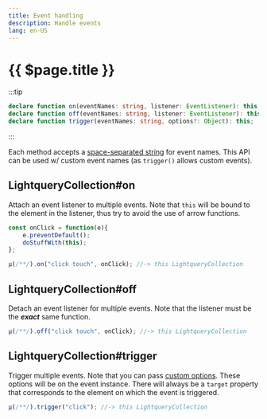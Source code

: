 ```yaml
---
title: Event handling
description: Handle events
lang: en-US
---
```

# {{ $page.title }}
:::tip
```typescript
declare function on(eventNames: string, listener: EventListener): this;
declare function off(eventNames: string, listener: EventListener): this;
declare function trigger(eventNames: string, options?: Object): this;
```
:::

Each method accepts a [space-separated string](/design#space-separated-strings) for event names.
This API can be used w/ custom event names (as `trigger()` allows custom events).

## LightqueryCollection#on

Attach an event listener to multiple events. Note that `this` will be bound to the element in the listener,
thus try to avoid the use of arrow functions.

```javascript
const onClick = function(e){
    e.preventDefault();
    doStuffWith(this);
};

µ(/**/).on("click touch", onClick); //-> this LightqueryCollection
```

## LightqueryCollection#off

Detach an event listener for multiple events. Note that the listener must be the ***exact*** same function.

```javascript
µ(/**/).off("click touch", onClick); //-> this LightqueryCollection
```

## LightqueryCollection#trigger

Trigger multiple events. Note that you can pass [custom options](https://developer.mozilla.org/docs/Web/API/CustomEvent/CustomEvent#Parameters).
These options will be on the event instance. There will always be a `target` property that corresponds to the element on
which the event is triggered.

```javascript
µ(/**/).trigger("click"); //-> this LightqueryCollection
```
